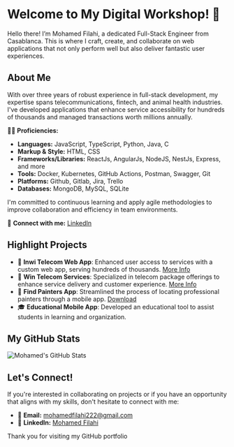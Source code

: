 # Welcome to My Digital Workshop! 🌟

Hello there! I’m Mohamed Filahi, a dedicated Full-Stack Engineer from Casablanca. This is where I craft, create, and collaborate on web applications that not only perform well but also deliver fantastic user experiences.

## About Me

With over three years of robust experience in full-stack development, my expertise spans telecommunications, fintech, and animal health industries. I've developed applications that enhance service accessibility for hundreds of thousands and managed transactions worth millions annually.

👨‍💻 **Proficiencies:**
- **Languages:** JavaScript, TypeScript, Python, Java, C
- **Markup & Style:** HTML, CSS
- **Frameworks/Libraries:** ReactJs, AngularJs, NodeJS, NestJs, Express, and more
- **Tools:** Docker, Kubernetes, GitHub Actions, Postman, Swagger, Git
- **Platforms:** Github, Gitlab, Jira, Trello
- **Databases:** MongoDB, MySQL, SQLite

I'm committed to continuous learning and apply agile methodologies to improve collaboration and efficiency in team environments.

🔗 **Connect with me:** [LinkedIn](https://www.linkedin.com/in/mohamed-filahi-90242a142)

## Highlight Projects

- 📱 **Inwi Telecom Web App**: Enhanced user access to services with a custom web app, serving hundreds of thousands. [More Info](https://www.inwi.ma)
- 🐾 **Win Telecom Services**: Specialized in telecom package offerings to enhance service delivery and customer experience. [More Info](https://www.win.ma)
- 🎨 **Find Painters App**: Streamlined the process of locating professional painters through a mobile app. [Download](https://play.google.com/store/apps/details?id=com.gear9.astral.allopeintre)
- 🎓 **Educational Mobile App**: Developed an educational tool to assist students in learning and organization.

## My GitHub Stats

![Mohamed's GitHub Stats](https://github-readme-stats.vercel.app/api?username=simofilahi&show_icons=true&theme=radical)

## Let's Connect!

If you're interested in collaborating on projects or if you have an opportunity that aligns with my skills, don't hesitate to connect with me:

- 📧 **Email:** [mohamedfilahi222@gmail.com](mailto:mohamedfilahi222@gmail.com)
- 🔗 **LinkedIn:** [Mohamed Filahi](https://www.linkedin.com/in/mohamed-filahi-90242a142)

Thank you for visiting my GitHub portfolio
